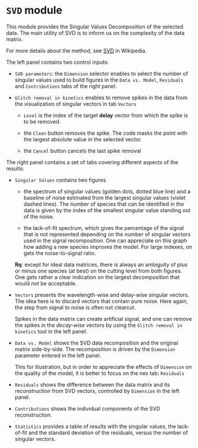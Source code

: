 # `SVD` module

This module provides the Singular Values Decomposition of the selected
data. The main utility of SVD is to inform us on the complexity of the
data matrix.

For more details about the method, see
[SVD](https://en.wikipedia.org/wiki/Singular_value_decomposition) in
Wikipedia.

The left panel contains two control inputs:

  - `SVD parameters`: the `Dimension` selector enables to select the
    number of singular values used to build figures in the `Data vs.
    Model`, `Residuals` and `Contributions` tabs of the right panel.

  - `Glitch removal in kinetics` enables to remove spikes in the data
    from the visualization of singular vectors in tab `Vectors`
    
      - `Level` is the index of the target **delay** vector from which
        the spike is to be removed.
    
      - the `Clean` button removes the spike. The code masks the point
        with the largest absolute value in the selected vector.
    
      - the `Cancel` button cancels the last spike removal

The right panel contains a set of tabs covering different aspects of the
results:

  - `Singular Values` contains two figures
    
      - the spectrum of singular values (golden dots, dotted blue line)
        and a baseline of noise estimated from the largest singular
        values (violet dashed lines). The number of species that can be
        identified in the data is given by the index of the smallest
        singular value standing out of the noise.
    
      - the lack-of-fit spectrum, which gives the percentage of the
        signal that is not represented depending on the number of
        singular vectors used in the signal recomposition. One can
        appreciate on this graph how adding a new species improves the
        model. For large indexes, on gets the noise-to-signal ratio.
    
    **Rq**: except for ideal data matrices, there is always an ambiguity
    of plus or minus one species (at best) on the cutting level from
    both figures. One gets rather a clear indication on the largest
    decomposition that would *not* be acceptable.

  - `Vectors` presents the wavelength-wise and delay-wise singular
    vectors. The idea here is to discard vectors that contain pure
    noise. Here again, the step from signal to noise is often not
    clearcut.
    
    Spikes in the data matrix can create artificial signal, and one can
    remove the spikes in the *decay-wise* vectors by using the `Glitch
    removal in kinetics` tool in the left panel.

  - `Data vs. Model` shows the SVD data recomposition and the original
    matrix side-by-side. The recomposition is driven by the `Dimension`
    parameter entered in the left panel.
    
    This for illustration, but in order to appreciate the effects of
    `Dimension` on the quality of the model, it is better to focus on
    the nex tab: `Residuals`

  - `Residuals` shows the difference between the data matrix and its
    reconstruction from SVD vectors, controlled by `Dimension` in the
    left panel.

  - `Contributions` shows the individual components of the SVD
    reconstruction.

  - `Statistics` provides a table of results with the singular values,
    the lack-of-fit and the standard deviation of the residuals, versus
    the number of singular vectors.
